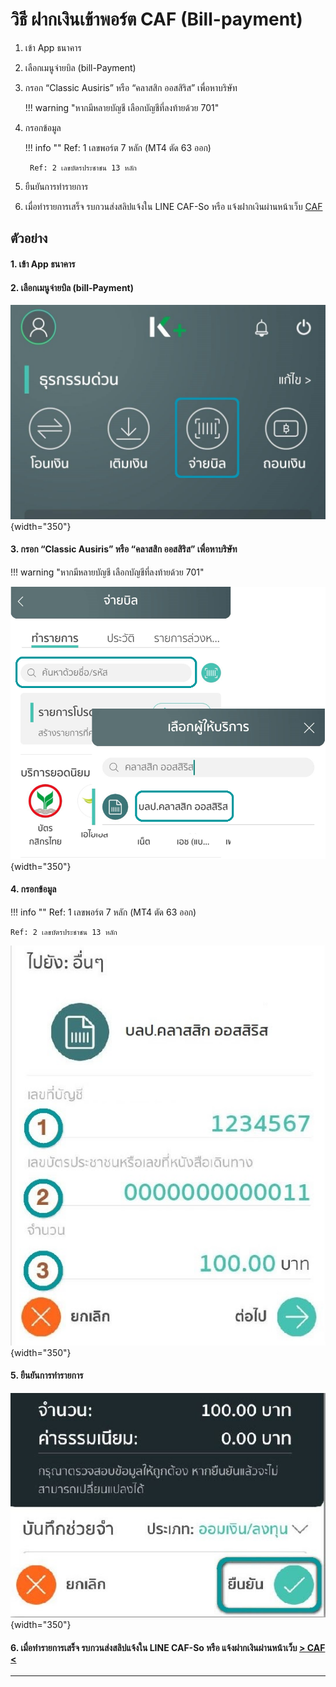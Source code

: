 # วิธี ฝากเงินเข้าพอร์ต CAF (Bill-payment)

1. เข้า App ธนาคาร

2. เลือกเมนูจ่ายบิล (bill-Payment)

3. กรอก “Classic Ausiris” หรือ “คลาสสิก ออสสิริส” เพื่อหาบริษัท

    !!! warning "หากมีหลายบัญชี เลือกบัญชีที่ลงท้ายด้วย 701"

4. กรอกข้อมูล

    !!! info ""
        Ref: 1 เลขพอร์ต 7 หลัก (MT4 ตัด 63 ออก)
        
        Ref: 2 เลขบัตรประชาชน 13 หลัก

5. ยืนยันการทำรายการ

6. เมื่อทำรายการเสร็จ รบกวนส่งสลิปแจ้งใน LINE CAF-So หรือ แจ้งฝากเงินผ่านหน้าเว็บ [CAF](https://www.caf.co.th/)

## ตัวอย่าง

#### 1. เข้า App ธนาคาร

#### 2. เลือกเมนูจ่ายบิล (bill-Payment)

![02](images/deposit/02.jpg){width="350"}

#### 3. กรอก “Classic Ausiris” หรือ “คลาสสิก ออสสิริส” เพื่อหาบริษัท 

!!! warning "หากมีหลายบัญชี เลือกบัญชีที่ลงท้ายด้วย 701"

![03](images/deposit/03.PNG){width="350"}

#### 4. กรอกข้อมูล

!!! info ""
    Ref: 1 เลขพอร์ต 7 หลัก (MT4 ตัด 63 ออก)
        
    Ref: 2 เลขบัตรประชาชน 13 หลัก

![04](images/deposit/04.JPG){width="350"}

#### 5. ยืนยันการทำรายการ

![05](images/deposit/05.JPG){width="350"}

#### 6. เมื่อทำรายการเสร็จ รบกวนส่งสลิปแจ้งใน LINE CAF-So หรือ แจ้งฝากเงินผ่านหน้าเว็บ [> CAF <](https://www.caf.co.th/)
---